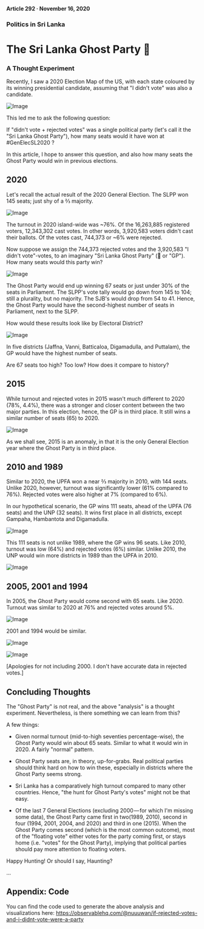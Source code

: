 #### Article 292 · November 16, 2020

### Politics in Sri Lanka

# The Sri Lanka Ghost Party 👻

### A Thought Experiment

Recently, I saw a 2020 Election Map of the US, with each state coloured by its winning presidential candidate, assuming that "I didn't vote" was also a candidate.

![Image](https://cdn-images-1.medium.com/max/800/1*1PSsa34--z57s54oz8UbjA.png)

This led me to ask the following question:

If "didn't vote + rejected votes" was a single political party (let's call it the "Sri Lanka Ghost Party"), how many seats would it have won at #GenElecSL2020 ?

In this article, I hope to answer this question, and also how many seats the Ghost Party would win in previous elections.

## 2020

Let's recall the actual result of the 2020 General Election. The SLPP won 145 seats; just shy of a ⅔ majority.

![Image](https://cdn-images-1.medium.com/max/800/1*gPiepH5MacWXJs-lOMIT8w.png)

The turnout in 2020 island-wide was ~76%. Of the 16,263,885 registered voters, 12,343,302 cast votes. In other words, 3,920,583 voters didn't cast their ballots. Of the votes cast, 744,373 or ~6% were rejected.

Now suppose we assign the 744,373 rejected votes and the 3,920,583 "I didn't vote"-votes, to an imaginary "Sri Lanka Ghost Party" (👻 or "GP"). How many seats would this party win?

![Image](https://cdn-images-1.medium.com/max/800/1*FGepiunS3RILUgoIdpOehg.png)

The Ghost Party would end up winning 67 seats or just under 30% of the seats in Parliament. The SLPP's vote tally would go down from 145 to 104; still a plurality, but no majority. The SJB's would drop from 54 to 41. Hence, the Ghost Party would have the second-highest number of seats in Parliament, next to the SLPP.

How would these results look like by Electoral District?

![Image](https://cdn-images-1.medium.com/max/800/1*oj5lHRXTqO8CUUVvzgIHig.png)

In five districts (Jaffna, Vanni, Batticaloa, Digamadulla, and Puttalam), the GP would have the highest number of seats.

Are 67 seats too high? Too low? How does it compare to history?

## 2015

While turnout and rejected votes in 2015 wasn't much different to 2020 (78%, 4.4%), there was a stronger and closer content between the two major parties. In this election, hence, the GP is in third place. It still wins a similar number of seats (65) to 2020.

![Image](https://cdn-images-1.medium.com/max/800/1*IW1G3-xzG4_X3x55qomM7A.png)

As we shall see, 2015 is an anomaly, in that it is the only General Election year where the Ghost Party is in third place.

## 2010 and 1989

Similar to 2020, the UPFA won a near ⅔ majority in 2010, with 144 seats. Unlike 2020, however, turnout was significantly lower (61% compared to 76%). Rejected votes were also higher at 7% (compared to 6%).

In our hypothetical scenario, the GP wins 111 seats, ahead of the UPFA (76 seats) and the UNP (32 seats). It wins first place in all districts, except Gampaha, Hambantota and Digamadulla.

![Image](https://cdn-images-1.medium.com/max/800/1*VWJsLhh5kXh_Pta51fNNCw.png)

This 111 seats is not unlike 1989, where the GP wins 96 seats. Like 2010, turnout was low (64%) and rejected votes (6%) similar. Unlike 2010, the UNP would win more districts in 1989 than the UPFA in 2010.

![Image](https://cdn-images-1.medium.com/max/800/1*6zNO7SBx1zcC7drgxDI-IQ.png)

## 2005, 2001 and 1994

In 2005, the Ghost Party would come second with 65 seats. Like 2020. Turnout was similar to 2020 at 76% and rejected votes around 5%.

![Image](https://cdn-images-1.medium.com/max/800/1*Wmz1Z5Pi4G_U7-zok9FzZQ.png)

2001 and 1994 would be similar.

![Image](https://cdn-images-1.medium.com/max/800/1*ZLzKpce2VeO5elwcXoFSbg.png)

![Image](https://cdn-images-1.medium.com/max/800/1*hO_VxO81vsBq98Jqa4gX1w.png)

[Apologies for not including 2000. I don't have accurate data in rejected votes.]

## Concluding Thoughts

The "Ghost Party" is not real, and the above "analysis" is a thought experiment. Nevertheless, is there something we can learn from this?

A few things:

* Given normal turnout (mid-to-high seventies percentage-wise), the Ghost Party would win about 65 seats. Similar to what it would win in 2020. A fairly "normal" pattern.

* Ghost Party seats are, in theory, up-for-grabs. Real political parties should think hard on how to win these, especially in districts where the Ghost Party seems strong.

* Sri Lanka has a comparatively high turnout compared to many other countries. Hence, "the hunt for Ghost Party's votes" might not be that easy.

* Of the last 7 General Elections (excluding 2000 — for which I'm missing some data), the Ghost Party came first in two(1989, 2010), second in four (1994, 2001, 2004, and 2020) and third in one (2015). When the Ghost Party comes second (which is the most common outcome), most of the "floating vote" either votes for the party coming first, or stays home (i.e. "votes" for the Ghost Party), implying that political parties should pay more attention to floating voters.

Happy Hunting! Or should I say, Haunting?

...

## Appendix: Code

You can find the code used to generate the above analysis and visualizations here: https://observablehq.com/@nuuuwan/if-rejected-votes-and-i-didnt-vote-were-a-party